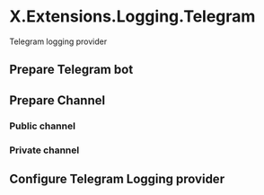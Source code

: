 # X.Extensions.Logging.Telegram
Telegram logging provider


## Prepare Telegram bot

## Prepare Channel

### Public channel

### Private channel

## Configure Telegram Logging provider
